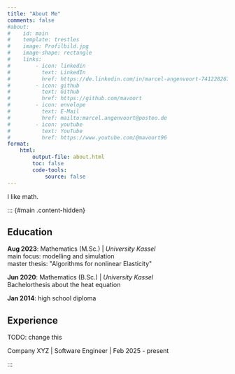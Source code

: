 ```yaml
---
title: "About Me"
comments: false
#about:
#    id: main
#    template: trestles
#    image: Profilbild.jpg
#    image-shape: rectangle
#    links:
#        - icon: linkedin
#          text: LinkedIn
#          href: https://de.linkedin.com/in/marcel-angenvoort-741228267
#        - icon: github
#          text: Github
#          href: https://github.com/mavoort
#        - icon: envelope
#          text: E-Mail
#          href: mailto:marcel.angenvoort@posteo.de
#        - icon: youtube
#          text: YouTube
#          href: https://www.youtube.com/@mavoort96
format:
    html:
        output-file: about.html
        toc: false
        code-tools:
            source: false
---
```



I like math.





::: {#main .content-hidden}

Education
---------

**Aug 2023**: Mathematics (M.Sc.) | _University Kassel_  
main focus: modelling and simulation  
master thesis: "Algorithms for nonlinear Elasticity"

**Jun 2020**: Mathematics (B.Sc.) | _University Kassel_  
Bachelorthesis about the heat equation

**Jan 2014**: high school diploma


Experience
----------

TODO: change this

Company XYZ | Software Engineer | Feb 2025 - present

:::

